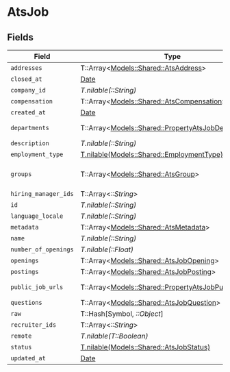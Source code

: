 # AtsJob


## Fields

| Field                                                                                                       | Type                                                                                                        | Required                                                                                                    | Description                                                                                                 |
| ----------------------------------------------------------------------------------------------------------- | ----------------------------------------------------------------------------------------------------------- | ----------------------------------------------------------------------------------------------------------- | ----------------------------------------------------------------------------------------------------------- |
| `addresses`                                                                                                 | T::Array<[Models::Shared::AtsAddress](../../models/shared/atsaddress.md)>                                   | :heavy_minus_sign:                                                                                          | N/A                                                                                                         |
| `closed_at`                                                                                                 | [Date](https://ruby-doc.org/stdlib-2.6.1/libdoc/date/rdoc/Date.html)                                        | :heavy_minus_sign:                                                                                          | N/A                                                                                                         |
| `company_id`                                                                                                | *T.nilable(::String)*                                                                                       | :heavy_minus_sign:                                                                                          | N/A                                                                                                         |
| `compensation`                                                                                              | T::Array<[Models::Shared::AtsCompensation](../../models/shared/atscompensation.md)>                         | :heavy_minus_sign:                                                                                          | N/A                                                                                                         |
| `created_at`                                                                                                | [Date](https://ruby-doc.org/stdlib-2.6.1/libdoc/date/rdoc/Date.html)                                        | :heavy_minus_sign:                                                                                          | N/A                                                                                                         |
| `departments`                                                                                               | T::Array<[Models::Shared::PropertyAtsJobDepartments](../../models/shared/propertyatsjobdepartments.md)>     | :heavy_minus_sign:                                                                                          | @deprecated Use `groups` instead                                                                            |
| `description`                                                                                               | *T.nilable(::String)*                                                                                       | :heavy_minus_sign:                                                                                          | N/A                                                                                                         |
| `employment_type`                                                                                           | [T.nilable(Models::Shared::EmploymentType)](../../models/shared/employmenttype.md)                          | :heavy_minus_sign:                                                                                          | N/A                                                                                                         |
| `groups`                                                                                                    | T::Array<[Models::Shared::AtsGroup](../../models/shared/atsgroup.md)>                                       | :heavy_minus_sign:                                                                                          | The departments/divisions/teams that this job belongs to                                                    |
| `hiring_manager_ids`                                                                                        | T::Array<*::String*>                                                                                        | :heavy_minus_sign:                                                                                          | N/A                                                                                                         |
| `id`                                                                                                        | *T.nilable(::String)*                                                                                       | :heavy_minus_sign:                                                                                          | N/A                                                                                                         |
| `language_locale`                                                                                           | *T.nilable(::String)*                                                                                       | :heavy_minus_sign:                                                                                          | N/A                                                                                                         |
| `metadata`                                                                                                  | T::Array<[Models::Shared::AtsMetadata](../../models/shared/atsmetadata.md)>                                 | :heavy_minus_sign:                                                                                          | N/A                                                                                                         |
| `name`                                                                                                      | *T.nilable(::String)*                                                                                       | :heavy_minus_sign:                                                                                          | N/A                                                                                                         |
| `number_of_openings`                                                                                        | *T.nilable(::Float)*                                                                                        | :heavy_minus_sign:                                                                                          | N/A                                                                                                         |
| `openings`                                                                                                  | T::Array<[Models::Shared::AtsJobOpening](../../models/shared/atsjobopening.md)>                             | :heavy_minus_sign:                                                                                          | N/A                                                                                                         |
| `postings`                                                                                                  | T::Array<[Models::Shared::AtsJobPosting](../../models/shared/atsjobposting.md)>                             | :heavy_minus_sign:                                                                                          | Public job postings                                                                                         |
| `public_job_urls`                                                                                           | T::Array<[Models::Shared::PropertyAtsJobPublicJobUrls](../../models/shared/propertyatsjobpublicjoburls.md)> | :heavy_minus_sign:                                                                                          | URLs for pages containing public listings for the job                                                       |
| `questions`                                                                                                 | T::Array<[Models::Shared::AtsJobQuestion](../../models/shared/atsjobquestion.md)>                           | :heavy_minus_sign:                                                                                          | N/A                                                                                                         |
| `raw`                                                                                                       | T::Hash[Symbol, *::Object*]                                                                                 | :heavy_minus_sign:                                                                                          | N/A                                                                                                         |
| `recruiter_ids`                                                                                             | T::Array<*::String*>                                                                                        | :heavy_minus_sign:                                                                                          | N/A                                                                                                         |
| `remote`                                                                                                    | *T.nilable(T::Boolean)*                                                                                     | :heavy_minus_sign:                                                                                          | N/A                                                                                                         |
| `status`                                                                                                    | [T.nilable(Models::Shared::AtsJobStatus)](../../models/shared/atsjobstatus.md)                              | :heavy_minus_sign:                                                                                          | N/A                                                                                                         |
| `updated_at`                                                                                                | [Date](https://ruby-doc.org/stdlib-2.6.1/libdoc/date/rdoc/Date.html)                                        | :heavy_minus_sign:                                                                                          | N/A                                                                                                         |